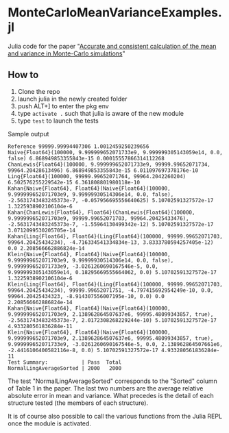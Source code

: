# MonteCarloMeanVarianceExamples.jl
Julia code for the paper "[Accurate and consistent calculation of the mean and variance in Monte-Carlo simulations](https://arxiv.org/abs/2206.10662)"

## How to
1. Clone the repo
2. launch julia in the newly created folder
3. push ALT+] to enter the pkg env
4. type `activate .` such that julia is aware of the new module
5. type `test` to launch the tests

Sample output
```
Reference 99999.99994407306 1.0012459250239656
Naive{Float64}(100000, 9.999999652071733e9, 9.999999305143059e14, 0.0, false) 6.868949853355843e-15 0.00015557866314112268
ChanLewis{Float64}(100000, 9.999999652071733e9, 99999.99652071734, 99964.20428613496) 6.868949853355843e-15 6.011097697378176e-10
Ling{Float64}(100000, 99999.99652071764, 99964.2042260204) 6.502576255229542e-15 6.361808801980118e-10
Kahan{Naive{Float64}, Float64}(Naive{Float64}(100000, 9.999999652071703e9, 9.99999930514306e14, 0.0, false), -2.5631743483245373e-7, -0.057956695556640625) 5.10702591327572e-17 1.3225938902106104e-6
Kahan{ChanLewis{Float64}, Float64}(ChanLewis{Float64}(100000, 9.999999652071703e9, 99999.99652071703, 99964.20425433476), -2.5631743483245373e-7, -1.55964130499342e-12) 5.10702591327572e-17 3.0712099530205705e-14
Kahan{Ling{Float64}, Float64}(Ling{Float64}(100000, 99999.99652071703, 99964.20425434234), -4.716334541334834e-13, 3.8333780594257405e-12) 0.0 2.208566662886824e-14
Klein{Naive{Float64}, Float64}(Naive{Float64}(100000, 9.999999652071703e9, 9.99999930514306e14, 0.0, false), 9.999999652071733e9, -3.0261260690167546e-5, 0.0, 9.999999305143059e14, 0.18295669555664062, 0.0) 5.10702591327572e-17 1.3225938902106104e-6
Klein{Ling{Float64}, Float64}(Ling{Float64}(100000, 99999.99652071703, 99964.20425434234), 99999.99652071751, -4.797415692954249e-10, 0.0, 99964.20425434323, -8.914307556007195e-10, 0.0) 0.0 2.208566662886824e-14
Kahan{Naive{Float64}, Float64}(Naive{Float64}(100000, 9.999999652071703e9, 2.138962864507637e6, 99995.48099343857, true), -2.5631743483245373e-7, 2.0172308268229244e-10) 5.10702591327572e-17 4.933280561836284e-11
Klein{Naive{Float64}, Float64}(Naive{Float64}(100000, 9.999999652071703e9, 2.138962864507637e6, 99995.48099343857, true), 9.999999652071733e9, -3.0261260690167546e-5, 0.0, 2.138962864507661e6, -2.4416106400582116e-8, 0.0) 5.10702591327572e-17 4.933280561836284e-11
Test Summary:           | Pass  Total
NormalLingAverageSorted | 2000   2000
```

The test "NormalLingAverageSorted" corresponds to the "Sorted" column of Table 1 in the paper. The last two numbers are the average relative absolute error in mean and variance. What precedes is the detail of each structure tested (the members of each structure).

It is of course also possible to call the various functions from the Julia REPL once the module is activated.
